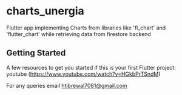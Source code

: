 # charts_unergia

Flutter app implementing Charts from libraries like 'fl_chart' and 'flutter_chart' while retrieving data from firestore backend

## Getting Started

A few resources to get you started if this is your first Flutter project: youtube (https://www.youtube.com/watch?v=HGkbPrTSndM)

For any queries email htibrewal7081@gmail.com
